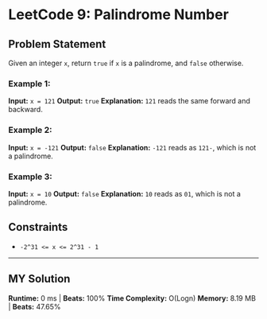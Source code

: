 # LeetCode 9: Palindrome Number

## Problem Statement
Given an integer `x`, return `true` if `x` is a palindrome, and `false` otherwise.

### Example 1:
**Input:** `x = 121`
**Output:** `true`
**Explanation:** `121` reads the same forward and backward.

### Example 2:
**Input:** `x = -121`
**Output:** `false`
**Explanation:** `-121` reads as `121-`, which is not a palindrome.

### Example 3:
**Input:** `x = 10`
**Output:** `false`
**Explanation:** `10` reads as `01`, which is not a palindrome.

## Constraints
- `-2^31 <= x <= 2^31 - 1`

---
## MY Solution
**Runtime:** 0 ms | **Beats:** 100%
**Time Complexity:** O(Logn)
**Memory:** 8.19 MB | **Beats:** 47.65%
